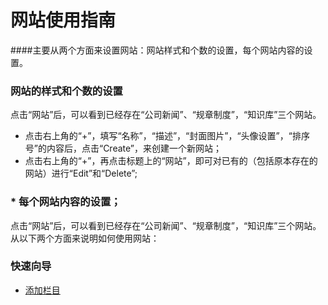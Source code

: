 # 网站使用指南

####主要从两个方面来设置网站：网站样式和个数的设置，每个网站内容的设置。
  
###  网站的样式和个数的设置

  点击“网站”后，可以看到已经存在“公司新闻”、“规章制度”，“知识库”三个网站。
  * 点击右上角的“+”，填写“名称”，“描述”，“封面图片”，“头像设置”，“排序号”的内容后，点击“Create”，来创建一个新网站；
  * 点击右上角的“+”，再点击标题上的“网站”，即可对已有的（包括原本存在的网站）进行“Edit”和“Delete”;


### * 每个网站内容的设置；
 
 点击“网站”后，可以看到已经存在“公司新闻”、“规章制度”，“知识库”三个网站。从以下两个方面来说明如何使用网站：



### 快速向导
- [添加栏目](category.md)

